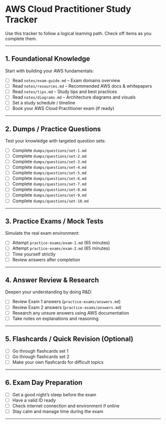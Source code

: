 # AWS Cloud Practitioner Study Tracker

Use this tracker to follow a logical learning path. Check off items as you complete them.

---

## 1. Foundational Knowledge
Start with building your AWS fundamentals:
- [ ] Read `notes/exam-guide.md` – Exam domains overview
- [ ] Read `notes/resources.md` – Recommended AWS docs & whitepapers
- [ ] Read `notes/tips.md` – Study tips and best practices
- [ ] Read `notes/diagrams.md` – Architecture diagrams and visuals
- [ ] Set a study schedule / timeline
- [ ] Book your AWS Cloud Practitioner exam (if ready)

---

## 2. Dumps / Practice Questions
Test your knowledge with targeted question sets:
- [ ] Complete `dumps/questions/set-1.md`
- [ ] Complete `dumps/questions/set-2.md`
- [ ] Complete `dumps/questions/set-3.md`
- [ ] Complete `dumps/questions/set-4.md`
- [ ] Complete `dumps/questions/set-5.md`
- [ ] Complete `dumps/questions/set-6.md`
- [ ] Complete `dumps/questions/set-7.md`
- [ ] Complete `dumps/questions/set-8.md`
- [ ] Complete `dumps/questions/set-9.md`
- [ ] Complete `dumps/questions/set-10.md`

---

## 3. Practice Exams / Mock Tests
Simulate the real exam environment:
- [ ] Attempt `practice-exams/exam-1.md` (65 minutes)
- [ ] Attempt `practice-exams/exam-2.md` (65 minutes)
- [ ] Time yourself strictly
- [ ] Review answers after completion

---

## 4. Answer Review & Research
Deepen your understanding by doing R&D:
- [ ] Review Exam 1 answers (`practice-exams/answers.md`)
- [ ] Review Exam 2 answers (`practice-exams/answers.md`)
- [ ] Research any unsure answers using AWS documentation
- [ ] Take notes on explanations and reasoning

---

## 5. Flashcards / Quick Revision (Optional)
- [ ] Go through flashcards set 1
- [ ] Go through flashcards set 2
- [ ] Make your own flashcards for difficult topics

---

## 6. Exam Day Preparation
- [ ] Get a good night’s sleep before the exam
- [ ] Have a valid ID ready
- [ ] Check internet connection and environment if online
- [ ] Stay calm and manage time during the exam

---